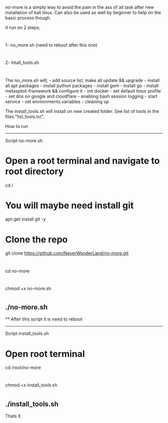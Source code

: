
no-more is a simply way to avoid the pain in the ass of all task after new installation of kali linux.
Can also be used as well by beginner to help on the basic process though.

It run on 2 steps; 
#
1- no_more.sh (need to reboot after this one)
#
2- intall_tools.sh
      
#
The no_more.sh will;
    - add source list, make all update && upgrade 
    - install all apt packages 
    - install python packages
    - install gem
    - install go
    - install metasploit-framework && configure it
    - init docker
    - set default tmux profile
    - set dns on google and cloudflare
    - enabling bash session logging 
    - start service
    - set environments variables
    - cleaning up

The install_tools.sh will install on new created folder.
See list of tools in the files "list_tools.txt".



How to run

------------------------------
Script no-more.sh
# Open a root terminal and navigate to root directory
cd /

# You will maybe need install git 
apt-get install git -y

# Clone the repo
git clone https://github.com/NeverWonderLand/no-more.git
#
cd no-more
#
chmod +x no-more.sh
#
./no-more.sh
-------------------------------
** After this script it is need to reboot 

------------------------------
Script install_tools.sh
# Open root terminal
cd /root/no-more
#
chmod +x install_tools.sh
#
./install_tools.sh
-------------------------------


Thats it.




